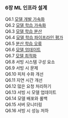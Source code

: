 ### 6장 ML 인프라 설계

Q6.1 [모델 개발 가속화](./q6-01.md)  
Q6.2 [모델 학습 가속화](./q6-02.md)  
Q6.3 [모델 학습 분산](./q6-03.md)  
Q6.4 [모델 학습 파이프라인 평가](./q6-04.md)  
Q6.5 [분산 학습 오류](./q6-05.md)  
Q6.6 [모델 업데이트](./q6-06.md)  
Q6.7 [모델 최적화](./q6-07.md)  
Q6.8 서빙 시스템 구성 요소  
Q6.9 서빙 시 문제  
Q6.10 피처 수화 개선  
Q6.11 지연 시간 개선  
Q6.12 많은 요청 처리하기  
Q6.13 서빙 시 모델 업데이트  
Q6.14 모델 배포와 롤백  
Q6.15 서버 모니터링  
Q6.16 서빙 시 성능 저하
